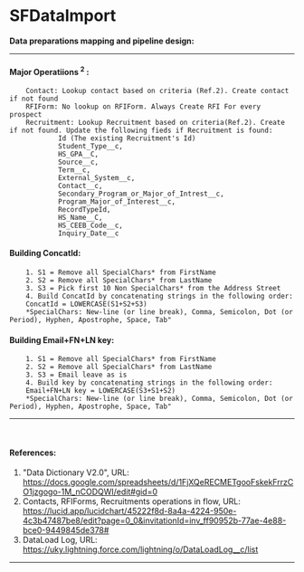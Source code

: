 # SFDataImport


<b>Data preparations mapping and pipeline design:</b>
<hr />

#### Major Operatiions <sup>2</sup> :
        Contact: Lookup contact based on criteria (Ref.2). Create contact if not found
        RFIForm: No lookup on RFIForm. Always Create RFI For every prospect
        Recruitment: Lookup Recruitment based on criteria(Ref.2). Create if not found. Update the following fieds if Recruitment is found:
                Id (The existing Recruitment's Id)
                Student_Type__c,
                HS_GPA__C,
                Source__c,
                Term__c,
                External_System__c,
                Contact__c,
                Secondary_Program_or_Major_of_Intrest__c,
                Program_Major_of_Interest__c,
                RecordTypeId,
                HS_Name__C,
                HS_CEEB_Code__c,
                Inquiry_Date__c

#### Building ConcatId:
        1. S1 = Remove all SpecialChars* from FirstName
        2. S2 = Remove all SpecialChars* from LastName
        3. S3 = Pick first 10 Non SpecialChars* from the Address Street
        4. Build ConcatId by concatenating strings in the following order:
        ConcatId = LOWERCASE(S1+S2+S3)
        *SpecialChars: New-line (or line break), Comma, Semicolon, Dot (or Period), Hyphen, Apostrophe, Space, Tab"
        
#### Building Email+FN+LN key:
        1. S1 = Remove all SpecialChars* from FirstName
        2. S2 = Remove all SpecialChars* from LastName
        3. S3 = Email leave as is
        4. Build key by concatenating strings in the following order:
        Email+FN+LN key = LOWERCASE(S3+S1+S2)
        *SpecialChars: New-line (or line break), Comma, Semicolon, Dot (or Period), Hyphen, Apostrophe, Space, Tab"
<hr /><br />

#### References:
1. "Data Dictionary V2.0", URL: https://docs.google.com/spreadsheets/d/1FjXQeRECMETgooFskekFrrzCO1jzgogo-1M_nCODQWI/edit#gid=0
2. Contacts, RFIForms, Recruitments operations in flow, URL: https://lucid.app/lucidchart/45222f8d-8a4a-4224-950e-4c3b47487be8/edit?page=0_0&invitationId=inv_ff90952b-77ae-4e88-bce0-9449845de378#
3. DataLoad Log, URL: https://uky.lightning.force.com/lightning/o/DataLoadLog__c/list

<hr />
